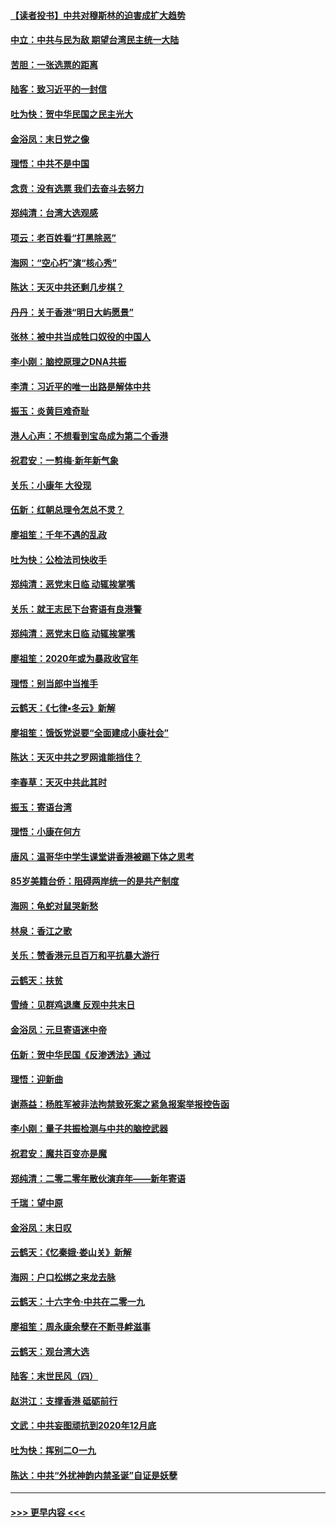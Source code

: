 #### [【读者投书】中共对穆斯林的迫害成扩大趋势](../pages/nsc993/n11791371.md?t=01150233) 
#### [中立：中共与民为敌 期望台湾民主统一大陆](../pages/nsc993/n11790392.md?t=01150233) 
#### [苦胆：一张选票的距离](../pages/nsc993/n11788914.md?t=01150233) 
#### [陆客：致习近平的一封信](../pages/nsc993/n11788867.md?t=01150233) 
#### [吐为快：贺中华民国之民主光大](../pages/nsc993/n11788618.md?t=01150233) 
#### [金浴凤：末日党之像](../pages/nsc993/n11787475.md?t=01150233) 
#### [理悟：中共不是中国](../pages/nsc993/n11787463.md?t=01150233) 
#### [念贲：没有选票  我们去奋斗去努力](../pages/nsc993/n11787398.md?t=01150233) 
#### [郑纯清：台湾大选观感](../pages/nsc993/n11786210.md?t=01150233) 
#### [项云：老百姓看“打黑除恶”](../pages/nsc993/n11785398.md?t=01150233) 
#### [海网：“空心朽”演“核心秀”](../pages/nsc993/n11783874.md?t=01150233) 
#### [陈达：天灭中共还剩几步棋？](../pages/nsc993/n11783719.md?t=01150233) 
#### [丹丹：关于香港“明日大屿愿景”](../pages/nsc993/n11783273.md?t=01150233) 
#### [张林：被中共当成牲口奴役的中国人](../pages/nsc993/n11782397.md?t=01150233) 
#### [李小刚：脑控原理之DNA共振](../pages/nsc993/n11780962.md?t=01150233) 
#### [李清：习近平的唯一出路是解体中共](../pages/nsc993/n11780866.md?t=01150233) 
#### [振玉：炎黄巨难奇耻](../pages/nsc993/n11779632.md?t=01150233) 
#### [港人心声：不想看到宝岛成为第二个香港](../pages/nsc993/n11778817.md?t=01150233) 
#### [祝君安：一剪梅‧新年新气象](../pages/nsc993/n11776340.md?t=01150233) 
#### [关乐：小康年 大役现](../pages/nsc993/n11774213.md?t=01150233) 
#### [伍新：红朝总理令怎总不灵？](../pages/nsc993/n11770813.md?t=01150233) 
#### [廖祖笙：千年不遇的乱政](../pages/nsc993/n11770373.md?t=01150233) 
#### [吐为快：公检法司快收手](../pages/nsc993/n11770359.md?t=01150233) 
#### [郑纯清：恶党末日临 动辄挨掌嘴](../pages/nsc993/n11769912.md?t=01150233) 
#### [关乐：就王志民下台寄语有良港警](../pages/nsc993/n11769903.md?t=01150233) 
#### [郑纯清：恶党末日临 动辄挨掌嘴](../pages/nsc993/n11769356.md?t=01150233) 
#### [廖祖笙：2020年或为暴政收官年](../pages/nsc993/n11768216.md?t=01150233) 
#### [理悟：别当郎中当推手](../pages/nsc993/n11768243.md?t=01150233) 
#### [云鹤天：《七律▪冬云》新解](../pages/nsc993/n11768204.md?t=01150233) 
#### [廖祖笙：饿饭党说要“全面建成小康社会”](../pages/nsc993/n11767482.md?t=01150233) 
#### [陈达：天灭中共之罗网谁能挡住？](../pages/nsc993/n11767465.md?t=01150233) 
#### [李春草：天灭中共此其时](../pages/nsc993/n11767452.md?t=01150233) 
#### [振玉：寄语台湾](../pages/nsc993/n11767432.md?t=01150233) 
#### [理悟：小康在何方](../pages/nsc993/n11767394.md?t=01150233) 
#### [唐风：温哥华中学生课堂讲香港被踢下体之思考](../pages/nsc993/n11766848.md?t=01150233) 
#### [85岁美籍台侨：阻碍两岸统一的是共产制度](../pages/nsc993/n11765043.md?t=01150233) 
#### [海网：龟蛇对鼠哭新愁](../pages/nsc993/n11764895.md?t=01150233) 
#### [林泉：香江之歌](../pages/nsc993/n11764415.md?t=01150233) 
#### [关乐：赞香港元旦百万和平抗暴大游行](../pages/nsc993/n11764382.md?t=01150233) 
#### [云鹤天：扶贫](../pages/nsc993/n11764245.md?t=01150233) 
#### [雪绮：见群鸡退鹰  反观中共末日](../pages/nsc993/n11762112.md?t=01150233) 
#### [金浴凤：元旦寄语迷中帝](../pages/nsc993/n11761788.md?t=01150233) 
#### [伍新：贺中华民国《反渗透法》通过](../pages/nsc993/n11761994.md?t=01150233) 
#### [理悟：迎新曲](../pages/nsc993/n11761152.md?t=01150233) 
#### [谢燕益：杨胜军被非法拘禁致死案之紧急报案举报控告函](../pages/nsc993/n11756134.md?t=01150233) 
#### [李小刚：量子共振检测与中共的脑控武器](../pages/nsc993/n11754518.md?t=01150233) 
#### [祝君安：魔共百变亦是魔](../pages/nsc993/n11754469.md?t=01150233) 
#### [郑纯清：二零二零年散伙演弃年——新年寄语](../pages/nsc993/n11754195.md?t=01150233) 
#### [千瑞：望中原](../pages/nsc993/n11754159.md?t=01150233) 
#### [金浴凤：末日叹](../pages/nsc993/n11752359.md?t=01150233) 
#### [云鹤天：《忆秦娥‧娄山关》新解](../pages/nsc993/n11752348.md?t=01150233) 
#### [海网：户口松绑之来龙去脉](../pages/nsc993/n11752328.md?t=01150233) 
#### [云鹤天：十六字令‧中共在二零一九](../pages/nsc993/n11752305.md?t=01150233) 
#### [廖祖笙：周永康余孽在不断寻衅滋事](../pages/nsc993/n11751013.md?t=01150233) 
#### [云鹤天：观台湾大选](../pages/nsc993/n11751007.md?t=01150233) 
#### [陆客：末世民风（四）](../pages/nsc993/n11749203.md?t=01150233) 
#### [赵洪江：支撑香港 砥砺前行](../pages/nsc993/n11748482.md?t=01150233) 
#### [文武：中共妄图顽抗到2020年12月底](../pages/nsc993/n11748446.md?t=01150233) 
#### [吐为快：挥别二O一九](../pages/nsc993/n11748411.md?t=01150233) 
#### [陈达：中共“外扰神韵内禁圣诞”自证是妖孽](../pages/nsc993/n11748226.md?t=01150233) 

----
#### [ >>> 更早内容 <<< ](../indexes/nsc993-earlier.md)
